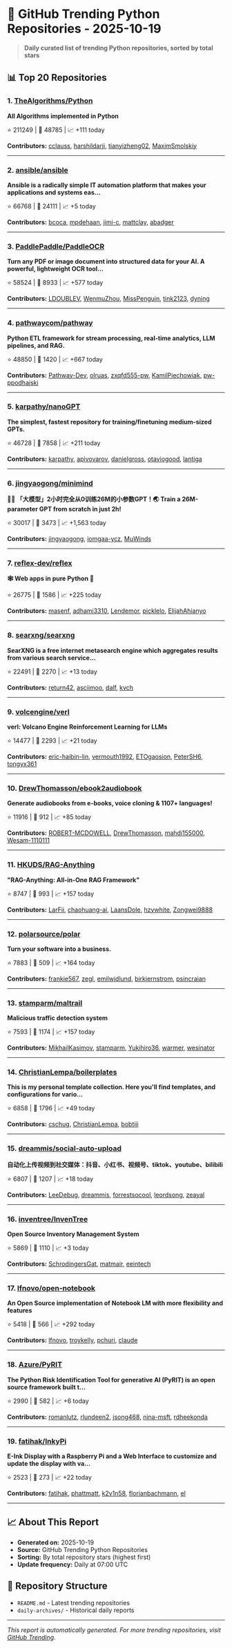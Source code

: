 # 🐍 GitHub Trending Python Repositories - 2025-10-19

> **Daily curated list of trending Python repositories, sorted by total stars**

## 📊 Top 20 Repositories

### 1. [TheAlgorithms/Python](https://github.com/TheAlgorithms/Python)

**All Algorithms implemented in Python**

⭐ 211249 | 🍴 48785 | 📈 +111 today

**Contributors:** [cclauss](https://github.com/cclauss), [harshildarji](https://github.com/harshildarji), [tianyizheng02](https://github.com/tianyizheng02), [MaximSmolskiy](https://github.com/MaximSmolskiy)

---

### 2. [ansible/ansible](https://github.com/ansible/ansible)

**Ansible is a radically simple IT automation platform that makes your applications and systems eas...**

⭐ 66768 | 🍴 24111 | 📈 +5 today

**Contributors:** [bcoca](https://github.com/bcoca), [mpdehaan](https://github.com/mpdehaan), [jimi-c](https://github.com/jimi-c), [mattclay](https://github.com/mattclay), [abadger](https://github.com/abadger)

---

### 3. [PaddlePaddle/PaddleOCR](https://github.com/PaddlePaddle/PaddleOCR)

**Turn any PDF or image document into structured data for your AI. A powerful, lightweight OCR tool...**

⭐ 58524 | 🍴 8933 | 📈 +577 today

**Contributors:** [LDOUBLEV](https://github.com/LDOUBLEV), [WenmuZhou](https://github.com/WenmuZhou), [MissPenguin](https://github.com/MissPenguin), [tink2123](https://github.com/tink2123), [dyning](https://github.com/dyning)

---

### 4. [pathwaycom/pathway](https://github.com/pathwaycom/pathway)

**Python ETL framework for stream processing, real-time analytics, LLM pipelines, and RAG.**

⭐ 48850 | 🍴 1420 | 📈 +667 today

**Contributors:** [Pathway-Dev](https://github.com/Pathway-Dev), [olruas](https://github.com/olruas), [zxqfd555-pw](https://github.com/zxqfd555-pw), [KamilPiechowiak](https://github.com/KamilPiechowiak), [pw-ppodhajski](https://github.com/pw-ppodhajski)

---

### 5. [karpathy/nanoGPT](https://github.com/karpathy/nanoGPT)

**The simplest, fastest repository for training/finetuning medium-sized GPTs.**

⭐ 46728 | 🍴 7858 | 📈 +211 today

**Contributors:** [karpathy](https://github.com/karpathy), [apivovarov](https://github.com/apivovarov), [danielgross](https://github.com/danielgross), [otaviogood](https://github.com/otaviogood), [lantiga](https://github.com/lantiga)

---

### 6. [jingyaogong/minimind](https://github.com/jingyaogong/minimind)

**🚀🚀 「大模型」2小时完全从0训练26M的小参数GPT！🌏 Train a 26M-parameter GPT from scratch in just 2h!**

⭐ 30017 | 🍴 3473 | 📈 +1,563 today

**Contributors:** [jingyaogong](https://github.com/jingyaogong), [iomgaa-ycz](https://github.com/iomgaa-ycz), [MuWinds](https://github.com/MuWinds)

---

### 7. [reflex-dev/reflex](https://github.com/reflex-dev/reflex)

**🕸️ Web apps in pure Python 🐍**

⭐ 26775 | 🍴 1586 | 📈 +225 today

**Contributors:** [masenf](https://github.com/masenf), [adhami3310](https://github.com/adhami3310), [Lendemor](https://github.com/Lendemor), [picklelo](https://github.com/picklelo), [ElijahAhianyo](https://github.com/ElijahAhianyo)

---

### 8. [searxng/searxng](https://github.com/searxng/searxng)

**SearXNG is a free internet metasearch engine which aggregates results from various search service...**

⭐ 22491 | 🍴 2270 | 📈 +13 today

**Contributors:** [return42](https://github.com/return42), [asciimoo](https://github.com/asciimoo), [dalf](https://github.com/dalf), [kvch](https://github.com/kvch)

---

### 9. [volcengine/verl](https://github.com/volcengine/verl)

**verl: Volcano Engine Reinforcement Learning for LLMs**

⭐ 14477 | 🍴 2293 | 📈 +21 today

**Contributors:** [eric-haibin-lin](https://github.com/eric-haibin-lin), [vermouth1992](https://github.com/vermouth1992), [ETOgaosion](https://github.com/ETOgaosion), [PeterSH6](https://github.com/PeterSH6), [tongyx361](https://github.com/tongyx361)

---

### 10. [DrewThomasson/ebook2audiobook](https://github.com/DrewThomasson/ebook2audiobook)

**Generate audiobooks from e-books, voice cloning & 1107+ languages!**

⭐ 11916 | 🍴 912 | 📈 +85 today

**Contributors:** [ROBERT-MCDOWELL](https://github.com/ROBERT-MCDOWELL), [DrewThomasson](https://github.com/DrewThomasson), [mahdi155000](https://github.com/mahdi155000), [Wesam-1110111](https://github.com/Wesam-1110111)

---

### 11. [HKUDS/RAG-Anything](https://github.com/HKUDS/RAG-Anything)

**"RAG-Anything: All-in-One RAG Framework"**

⭐ 8747 | 🍴 993 | 📈 +157 today

**Contributors:** [LarFii](https://github.com/LarFii), [chaohuang-ai](https://github.com/chaohuang-ai), [LaansDole](https://github.com/LaansDole), [hzywhite](https://github.com/hzywhite), [Zongwei9888](https://github.com/Zongwei9888)

---

### 12. [polarsource/polar](https://github.com/polarsource/polar)

**Turn your software into a business.**

⭐ 7883 | 🍴 509 | 📈 +164 today

**Contributors:** [frankie567](https://github.com/frankie567), [zegl](https://github.com/zegl), [emilwidlund](https://github.com/emilwidlund), [birkjernstrom](https://github.com/birkjernstrom), [psincraian](https://github.com/psincraian)

---

### 13. [stamparm/maltrail](https://github.com/stamparm/maltrail)

**Malicious traffic detection system**

⭐ 7593 | 🍴 1174 | 📈 +157 today

**Contributors:** [MikhailKasimov](https://github.com/MikhailKasimov), [stamparm](https://github.com/stamparm), [Yukihiro36](https://github.com/Yukihiro36), [warmer](https://github.com/warmer), [wesinator](https://github.com/wesinator)

---

### 14. [ChristianLempa/boilerplates](https://github.com/ChristianLempa/boilerplates)

**This is my personal template collection. Here you'll find templates, and configurations for vario...**

⭐ 6858 | 🍴 1796 | 📈 +49 today

**Contributors:** [cschug](https://github.com/cschug), [ChristianLempa](https://github.com/ChristianLempa), [bobtiji](https://github.com/bobtiji)

---

### 15. [dreammis/social-auto-upload](https://github.com/dreammis/social-auto-upload)

**自动化上传视频到社交媒体：抖音、小红书、视频号、tiktok、youtube、bilibili**

⭐ 6807 | 🍴 1207 | 📈 +18 today

**Contributors:** [LeeDebug](https://github.com/LeeDebug), [dreammis](https://github.com/dreammis), [forrestsocool](https://github.com/forrestsocool), [leordsong](https://github.com/leordsong), [zeayal](https://github.com/zeayal)

---

### 16. [inventree/InvenTree](https://github.com/inventree/InvenTree)

**Open Source Inventory Management System**

⭐ 5869 | 🍴 1110 | 📈 +3 today

**Contributors:** [SchrodingersGat](https://github.com/SchrodingersGat), [matmair](https://github.com/matmair), [eeintech](https://github.com/eeintech)

---

### 17. [lfnovo/open-notebook](https://github.com/lfnovo/open-notebook)

**An Open Source implementation of Notebook LM with more flexibility and features**

⭐ 5418 | 🍴 566 | 📈 +292 today

**Contributors:** [lfnovo](https://github.com/lfnovo), [troykelly](https://github.com/troykelly), [pchuri](https://github.com/pchuri), [claude](https://github.com/claude)

---

### 18. [Azure/PyRIT](https://github.com/Azure/PyRIT)

**The Python Risk Identification Tool for generative AI (PyRIT) is an open source framework built t...**

⭐ 2990 | 🍴 582 | 📈 +6 today

**Contributors:** [romanlutz](https://github.com/romanlutz), [rlundeen2](https://github.com/rlundeen2), [jsong468](https://github.com/jsong468), [nina-msft](https://github.com/nina-msft), [rdheekonda](https://github.com/rdheekonda)

---

### 19. [fatihak/InkyPi](https://github.com/fatihak/InkyPi)

**E-Ink Display with a Raspberry Pi and a Web Interface to customize and update the display with va...**

⭐ 2523 | 🍴 273 | 📈 +22 today

**Contributors:** [fatihak](https://github.com/fatihak), [phattmatt](https://github.com/phattmatt), [k2v1n58](https://github.com/k2v1n58), [florianbachmann](https://github.com/florianbachmann), [el](https://github.com/el)

---


## 📈 About This Report

- **Generated on:** 2025-10-19
- **Source:** GitHub Trending Python Repositories
- **Sorting:** By total repository stars (highest first)
- **Update frequency:** Daily at 07:00 UTC

## 🔗 Repository Structure

- `README.md` - Latest trending repositories
- `daily-archives/` - Historical daily reports

---

*This report is automatically generated. For more trending repositories, visit [GitHub Trending](https://github.com/trending/python).*
